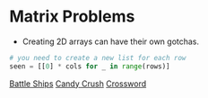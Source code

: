 # Matrix Problems

- Creating 2D arrays can have their own gotchas.

```python
# you need to create a new list for each row
seen = [[0] * cols for _ in range(rows)]
```


[Battle Ships](https://leetcode.com/problems/battleships-in-a-board/description/)
[Candy Crush](https://leetcode.com/problems/candy-crush/description/)
[Crossword](https://leetcode.com/problems/check-if-word-can-be-placed-in-crossword/description/)